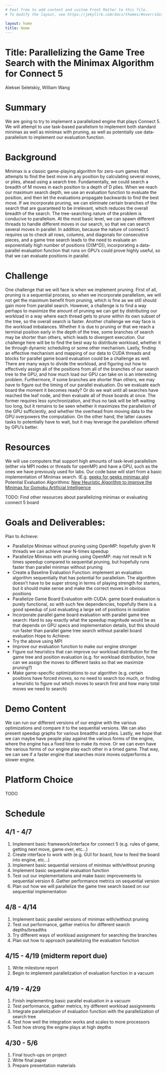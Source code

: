 ```yaml
---
# Feel free to add content and custom Front Matter to this file.
# To modify the layout, see https://jekyllrb.com/docs/themes/#overriding-theme-defaults

layout: home
title: Home
---
```


# Title: Parallelizing the Game Tree Search with the Minimax Algorithm for Connect 5

Aleksei Seletskiy, William Wang

# Summary
We are going to try to implement a parallelized engine that plays Connect 5. We will attempt to use task-based parallelism to implement both standard minimax as well as minimax with pruning, as well as potentially use data-parallelism to implement our evaluation function.

# Background
Minimax is a classic game-playing algorithm for zero-sum games that attempts to find the best move in any position by calculating several moves, or plies, ahead using a search tree. Fundamentally, we could search a breadth of M moves in each position to a depth of D plies. When we reach our maximum search depth, we use an evaluation function to evaluate the position, and then let the evaluations propagate backwards to find the best move. If we incorporate pruning, we can eliminate certain branches of the search that are guaranteed to be irrelevant, which reduces the overall breadth of the search.
The tree-searching nature of the problem is conducive to parallelism. At the most basic level, we can spawn different threads to handle different moves in our search, so that we can search several moves in parallel. In addition, because the nature of connect 5 requires us to check all rows, columns, and diagonals for consecutive pieces, and a game tree search leads to the need to evaluate an exponentially high number of positions (O(M^D)), incorporating a data-parallel evaluation function that runs on GPU’s could prove highly useful, so that we can evaluate positions in parallel.

# Challenge
One challenge that we will face is when we implement pruning. First of all, pruning is a sequential process, so when we incorporate parallelism, we will not get the maximum benefit from pruning, which is fine as we still should gain more from parallel search. However, a challenge is to find a way perhaps to maximize the amount of pruning we can get by distributing our workload in a way where each thread gets to prune within its own subset of the tree, so the overall search is faster. 
Another challenge we may face is the workload imbalances. Whether it is due to pruning or that we reach a terminal position early in the depth of the tree, some branches of search may be shorter than others, which leads to divergent execution. Our challenge here will be to find the best way to distribute workload, whether it be through dynamic scheduling or some other mechanism.
Lastly, finding an effective mechanism and mapping of our data to CUDA threads and blocks for parallel game board evaluation could be a challenge as well. There are many ways to divide the workload, and figuring out how to effectively assign all of the positions from all of the branches of our search tree to the GPU, and how much load our GPU can take on is an interesting problem. Furthermore, if some branches are shorter than others, we may have to figure out the timing of our parallel evaluation. Do we evaluate each board the moment it becomes ready? Or do we wait until all searches have reached the leaf node, and then evaluate all of those boards at once. The former requires less synchronization, and thus no task will be left waiting too long, but it remains to be seen whether it maximizes the parallelism of the GPU sufficiently, and whether the overhead from moving data to the GPU overpowers the computation. On the other hand, the latter causes tasks to potentially have to wait, but it may leverage the parallelism offered by GPU’s better.

# Resources
We will use computers that support high amounts of task-level parallelism (either via MPI nodes or threads for openMP) and have a GPU, such as the ones we have previously used for labs. 
Our code base will start from a basic implementation of Minimax search. (E.g. [geeks for geeks minimax alg](https://www.geeksforgeeks.org/minimax-algorithm-in-game-theory-set-4-alpha-beta-pruning/))
Potential Evaluation Algorithms:
[New Heuristic Algorithm to improve the Minimax for Gomoku Artificial Intelligence](https://dr.lib.iastate.edu/server/api/core/bitstreams/39a805d5-8f5b-41e6-b07c-19c07229f813/content)

TODO: Find other resources about parallelizing minimax or evaluating connect 5 board

# Goals and Deliverables:
Plan to Achieve: 
 - Parallelize Minimax without pruning using OpenMP: hopefully given N threads we can achieve near N-times speedup
 - Parallelize Minimax with pruning using OpenMP: may not result in N times speedup compared to sequential pruning, but hopefully runs faster than parallel minimax without pruning
 - Create a Baseline Evaluation Function: implement an evaluation algorithm sequentially that has potential for parallelism. The algorithm doesn’t have to be super strong in terms of playing strength for starters, but it should make sense and make the correct moves in obvious positions
 - Parallelize Game Board Evaluation with CUDA: game board evaluation is purely functional, so with such few dependencies, hopefully there is a good speedup of just evaluating a large set of positions in isolation
 - Incorporate parallel game board evaluation with parallel game tree search: Hard to say exactly what the speedup magnitude would be as that depends on GPU specs and implementation details, but this should run faster than parallel game tree search without parallel board evaluation
Hope to Achieve:
 - Try the above using MPI
 - Improve our evaluation function to make our engine stronger
 - Figure out heuristics that can improve our workload distribution for the game tree and position evaluation (e.g. for workload distribution, how can we assign the moves to different tasks so that we maximize pruning?)
 - Make game-specific optimizations to our algorithm (e.g. certain positions have forced moves, so no need to search too much, or finding a heuristic to figure out which moves to search first and how many total moves we need to search)

# Demo Content
We can run our different versions of our engine with the various optimizations and compare it to the sequential versions. We can also present speedup graphs for various breadths and plies. Lastly, we hope that we can maybe have people play against the various forms of the engine, where the engine has a fixed time to make its move. Or we can even have the various forms of our engine play each other in a timed game. That way, we can see if a faster engine that searches more moves outperforms a slower engine.

# Platform Choice

TODO

# Schedule

## 4/1 - 4/7
1. Implement basic framework/interface for connect 5 (e.g. rules of game, getting next move, game over, etc…)
2. Create interface to work with (e.g. GUI for board, how to feed the board into engine, etc…)
3. Implement basic sequential versions of minimax with/without pruning
4. Implement basic sequential evaluation function
5. Test out our implementations and make basic improvements to sequential version
6 .Gather performance metrics on sequential version
7. Plan out how we will parallelize the game tree search based on our sequential implementation 

## 4/8 - 4/14
1. Implement basic parallel versions of minimax with/without pruning
2. Test out performance, gather metrics for different search depths/breadths
3. Try different ways of workload assignment for searching the branches
4. Plan out how to approach parallelizing the evaluation function

## 4/15 - 4/19 (midterm report due)
1. Write milestone report
2. Begin to implement parallelization of evaluation function in a vacuum

## 4/19 - 4/29
1. Finish implementing basic parallel evaluation in a vacuum
2. Test performance, gather metrics, try different workload assignments
3. Integrate parallelization of evaluation function with the parallelization of search tree
4. Test how well the integration works and scales to more processors
5. Test how strong the engine plays at high depths

## 4/30 - 5/6
1. Final touch-ups on project
2. Write final paper
3. Prepare presentation materials


